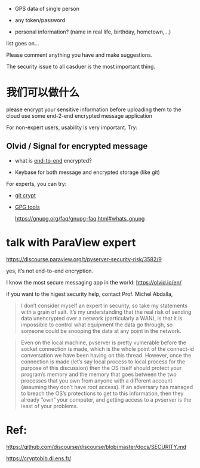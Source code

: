 - GPS data of single person

- any token/password

- personal information? (name in real life, birthday, hometown,...)

list goes on...

Please comment anything you have and make suggestions.

The security issue to all casduer is the most important thing.


# 我们可以做什么
please encrypt your sensitive information before uploading them to the cloud use some end-2-end encrypted message application

For non-expert users, usability is very important. Try:

## Olvid / Signal for encrypted message

- what is [end-to-end](https://en.wikipedia.org/wiki/End-to-end_principle) encrypted?

- Keybase for both message and encrypted storage (like git)

For experts, you can try:

- [git crypt](https://www.agwa.name/projects/git-crypt/)
- [GPG tools](https://gnupg.org/)

  https://gnupg.org/faq/gnupg-faq.html#whats_gnupg
  
# talk with ParaView expert

https://discourse.paraview.org/t/pvserver-security-risk/3582/9

yes, it’s not end-to-end encryption.

I know the most secure messaging app in the world: https://olvid.io/en/

if you want to the higest security help, contact Prof. Michel Abdalla,


> I don’t consider myself an expert in security, so take my statements with a grain of salt. It’s my understanding that the real risk of sending data unencrypted over a network (particularly a WAN), is that it is impossible to control what equipment the data go through, so someone could be snooping the data at any point in the network.

> Even on the local machine, pvserver is pretty vulnerable before the socket connection is made, which is the whole point of the connect-id conversation we have been having on this thread. However, once the connection is made (let’s say local process to local process for the purpose of this discussion) then the OS itself should protect your program’s memory and the memory that goes between the two processes that you own from anyone with a different account (assuming they don’t have root access). If an adversary has managed to breach the OS’s protections to get to this information, then they already “own” your computer, and getting access to a pvserver is the least of your problems.

# Ref:

https://github.com/discourse/discourse/blob/master/docs/SECURITY.md

https://cryptobib.di.ens.fr/


